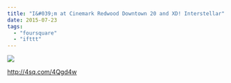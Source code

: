 ```yaml
---
title: "I&#039;m at Cinemark Redwood Downtown 20 and XD! Interstellar"
date: 2015-07-23
tags: 
  - "foursquare"
  - "ifttt"
---
```


![](images/1e6qjub)  
  
http://4sq.com/4Qgd4w
